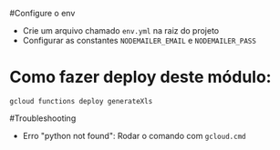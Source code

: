 #Configure o env
- Crie um arquivo chamado ``env.yml`` na raiz do projeto
- Configurar as constantes ``NODEMAILER_EMAIL`` e ``NODEMAILER_PASS``

# Como fazer deploy deste módulo:
`gcloud functions deploy generateXls`

#Troubleshooting
- Erro "python not found": Rodar o comando com `gcloud.cmd`